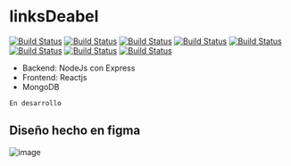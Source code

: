 # linksDeabel




<a href=""><img src="https://img.shields.io/badge/MongoDB-4EA94B?style=flat-square&logo=mongodb&logoColor=white" alt="Build Status"></a>
<a href=""><img src="https://img.shields.io/badge/React-20232A?style=flat-square&logo=react&logoColor=61DAFB" alt="Build Status"></a>
<a href=""><img src="https://img.shields.io/badge/Express.js-404D59?style=flat-square" alt="Build Status"></a>
<a href=""><img src="https://img.shields.io/badge/Node.js-43853D?style=flat-square&logo=node.js&logoColor=white" alt="Build Status"></a>
<a href=""><img src="https://img.shields.io/badge/styled--components-DB7093?style=flat-square&logo=styled-components&logoColor=white" alt="Build Status"></a>
<a href=""><img src="https://img.shields.io/badge/JavaScript-F7DF1E?style=flat-square&logo=javascript&logoColor=black" alt="Build Status"></a>
<a href=""><img src="https://img.shields.io/badge/CSS-239120?&style=flat-square&logo=css3&logoColor=white" alt="Build Status"></a>
<a href=""><img src="https://img.shields.io/badge/HTML-239120?style=flat-square&logo=html5&logoColor=white" alt="Build Status"></a>



- Backend: NodeJs con Express 
- Frontend: Reactjs
- MongoDB

`En desarrollo`
## Diseño hecho en figma
![image](https://user-images.githubusercontent.com/63768475/165748629-76ebee53-cdb2-4791-8015-bf51cf141d12.png)

